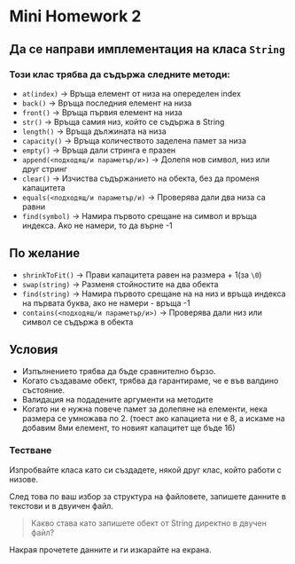 # Mini Homework 2

## Да се направи имплементация на класа `String`

### Този клас трябва да съдържа следните методи:
- `at(index)` -> Връща елемент от низа на опеределен index
- `back()` -> Връща последния елемент на низа
- `front()` -> Връща първия елемент на низа
- `str()` -> Връща самия низ, който се съдържа в String
- `length()` -> Връща дължината на низа
- `capacity()` -> Връща количеството заделена памет за низа
- `empty()` -> Връща дали стринга е празен
- `append(<подходящ/и параметър/и>)` -> Долепя нов символ, низ или друг стринг
- `clear()` -> Изчиства съдържанието на обекта, без да променя капацитета
- `equals(<подходящ/и параметър/и)` -> Проверява дали два низа са равни
- `find(symbol)` -> Намира първото срещане на символ и връща индекса. Ако не намери, то да върне -1

## По желание
- `shrinkToFit()` -> Прави капацитета равен на размера + 1(за `\0`)
- `swap(string)` -> Разменя стойностите на два обекта
- `find(string)` -> Намира първото срещане на на низ и връща индекса на първата буква, ако не намери - връща -1
- `contains(<подходящ/и параметър/и>)` -> Проверява дали низ или символ се съдържа в обекта

## Условия 
- Изпълнението трябва да бъде сравнително бързо.
- Когато създаваме обект, трябва да гарантираме, че е във валдино състояние.
- Валидация на подадените аргументи на методите
- Когато ни е нужна повече памет за долепяне на елементи, нека размера се умножава по 2. (тоест ако капациета ни е 8, а искаме на добавим 8ми елемент, то новият капацитет ще бъде 16)

### Тестване
Изпробвайте класа като си създадете, някой друг клас, който работи с низове.

След това по ваш избор за структура на файловете, запишете данните в текстови и в двуичен файл.

>Какво става като запишете обект от String директно в двучен файл?

Накрая прочетете данните и ги изкарайте на екрана.